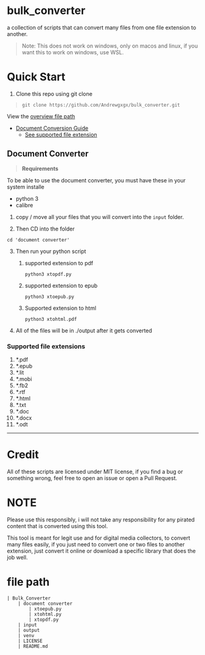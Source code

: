 # bulk_converter
a collection of scripts that can convert many files from one file extension to another.
> Note: This does not work on windows, only on macos and linux, if you want this to work on windows, use WSL.

# Quick Start

1. Clone this repo using git clone 

> ```git clone https://github.com/Andrewgxgx/bulk_converter.git```

View the [overview file path](#file-path)
- [Document Conversion Guide](#document-converter)
    - [See supported file extension](#supported-file-extensions)




## Document Converter

> **Requirements** 

To be able to use the document converter, you must have these in your system installe
- python 3
- calibre

1. copy / move all your files that you will convert into the `input` folder. 

2. Then CD into the folder 

`cd 'document converter'` 

3. Then run your python script

    1. supported extension to pdf 

        `python3 xtopdf.py`

    2. supported extension to epub

        `python3 xtoepub.py`

    3. Supported extension to html 

        `python3 xtohtml.pdf`

4. All of the files will be in ./output after it gets converted


### Supported file extensions
1. *.pdf 
2. *.epub
3. *.lit
4. *.mobi
5. *.fb2
6. *.rtf
7. *.html
8. *.txt
9. *.doc
10. *.docx
11. *.odt




---
# Credit
All of these scripts are licensed under MIT license, if you find a bug or something wrong, feel free to open an issue or open a Pull Request.

# NOTE
Please use this responsibly, i will not take any responsibility for any pirated content that is converted using this tool.

This tool is meant for legit use and for digital media collectors, to convert many files easily, if you just need to convert one or two files to another extension, just convert it online or download a specific library that does the job well.


# file path
```
| Bulk_Converter 
    | document converter
        | xtoepub.py
        | xtohtml.py
        | xtopdf.py
    | input
    | output
    | venv
    | LICENSE
    | README.md
```
